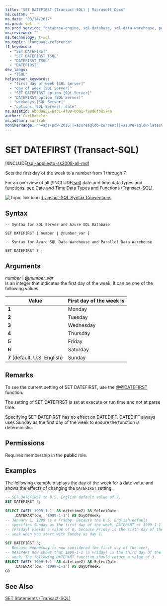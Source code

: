 ```yaml
---
title: "SET DATEFIRST (Transact-SQL) | Microsoft Docs"
ms.custom: ""
ms.date: "03/14/2017"
ms.prod: sql
ms.prod_service: "database-engine, sql-database, sql-data-warehouse, pdw"
ms.reviewer: ""
ms.technology: t-sql
ms.topic: "language-reference"
f1_keywords: 
  - "SET DATEFIRST"
  - "SET_DATEFIRST_TSQL"
  - "DATEFIRST_TSQL"
  - "DATEFIRST"
dev_langs: 
  - "TSQL"
helpviewer_keywords: 
  - "first day of week [SQL Server]"
  - "day of week [SQL Server]"
  - "SET DATEFIRST option [SQL Server]"
  - "DATEFIRST option [SQL Server]"
  - "weekdays [SQL Server]"
  - "options [SQL Server], date"
ms.assetid: 6b0d0e52-8ac1-4f88-b091-f98d6fb8574a
author: CarlRabeler
ms.author: carlrab
monikerRange: ">=aps-pdw-2016||=azuresqldb-current||=azure-sqldw-latest||>=sql-server-2016||=sqlallproducts-allversions||>=sql-server-linux-2017||=azuresqldb-mi-current"
---
```

# SET DATEFIRST (Transact-SQL)
[!INCLUDE[tsql-appliesto-ss2008-all-md](../../includes/tsql-appliesto-ss2008-all-md.md)]

  Sets the first day of the week to a number from 1 through 7.  
  
 For an overview of all [!INCLUDE[tsql](../../includes/tsql-md.md)] date and time data types and functions, see [Date and Time Data Types and Functions &#40;Transact-SQL&#41;](../../t-sql/functions/date-and-time-data-types-and-functions-transact-sql.md).  
  
 ![Topic link icon](../../database-engine/configure-windows/media/topic-link.gif "Topic link icon") [Transact-SQL Syntax Conventions](../../t-sql/language-elements/transact-sql-syntax-conventions-transact-sql.md)  
  
## Syntax  
  
```syntaxsql
-- Syntax for SQL Server and Azure SQL Database  
  
SET DATEFIRST { number | @number_var }   
```  
  
```syntaxsql
-- Syntax for Azure SQL Data Warehouse and Parallel Data Warehouse  
  
SET DATEFIRST 7 ;  
```  
  
## Arguments  
 *number* | **@**_number_var_  
 Is an integer that indicates the first day of the week. It can be one of the following values.  
  
|Value|First day of the week is|  
|-----------|------------------------------|  
|**1**|Monday|  
|**2**|Tuesday|  
|**3**|Wednesday|  
|**4**|Thursday|  
|**5**|Friday|  
|**6**|Saturday|  
|**7** (default, U.S. English)|Sunday|  
  
## Remarks  
 To see the current setting of SET DATEFIRST, use the [@@DATEFIRST](../../t-sql/functions/datefirst-transact-sql.md) function.  
  
 The setting of SET DATEFIRST is set at execute or run time and not at parse time.  
  
 Specifying SET DATEFIRST has no effect on DATEDIFF. DATEDIFF always uses Sunday as the first day of the week to ensure the function is deterministic.  
  
## Permissions  
 Requires membership in the **public** role.  
  
## Examples  
 The following example displays the day of the week for a date value and shows the effects of changing the `DATEFIRST` setting.  
  
```sql
-- SET DATEFIRST to U.S. English default value of 7.  
SET DATEFIRST 7;  
  
SELECT CAST('1999-1-1' AS datetime2) AS SelectDate  
    ,DATEPART(dw, '1999-1-1') AS DayOfWeek;  
-- January 1, 1999 is a Friday. Because the U.S. English default   
-- specifies Sunday as the first day of the week, DATEPART of 1999-1-1  
-- (Friday) yields a value of 6, because Friday is the sixth day of the   
-- week when you start with Sunday as day 1.  
  
SET DATEFIRST 3;  
-- Because Wednesday is now considered the first day of the week,  
-- DATEPART now shows that 1999-1-1 (a Friday) is the third day of the   
-- week. The following DATEPART function should return a value of 3.  
SELECT CAST('1999-1-1' AS datetime2) AS SelectDate  
    ,DATEPART(dw, '1999-1-1') AS DayOfWeek;  
GO  
```  
  
## See Also  
 [SET Statements &#40;Transact-SQL&#41;](../../t-sql/statements/set-statements-transact-sql.md)  
  
  


